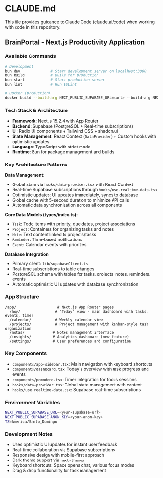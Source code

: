 # CLAUDE.md

This file provides guidance to Claude Code (claude.ai/code) when working with code in this repository.

## BrainPortal - Next.js Productivity Application

### Available Commands
```bash
# Development
bun dev              # Start development server on localhost:3000
bun build            # Build for production
bun start            # Start production server
bun lint             # Run ESLint

# Docker (production)
docker build --build-arg NEXT_PUBLIC_SUPABASE_URL=<url> --build-arg NEXT_PUBLIC_SUPABASE_ANON_KEY=<key> .
```

### Tech Stack & Architecture
- **Framework**: Next.js 15.2.4 with App Router
- **Backend**: Supabase (PostgreSQL + Real-time subscriptions)
- **UI**: Radix UI components + Tailwind CSS + shadcn/ui
- **State Management**: React Context (`DataProvider`) + Custom hooks with optimistic updates
- **Language**: TypeScript with strict mode
- **Runtime**: Bun for package management and builds

### Key Architecture Patterns

**Data Management:**
- Global state via `hooks/data-provider.tsx` with React Context
- Real-time Supabase subscriptions through `hooks/use-realtime-data.tsx`
- Optimistic updates: UI updates immediately, syncs to database
- Global cache with 5-second duration to minimize API calls
- Automatic data synchronization across all components

**Core Data Models (types/index.ts):**
- `Task`: Todo items with priority, due dates, project associations
- `Project`: Containers for organizing tasks and notes
- `Note`: Text content linked to projects/tasks
- `Reminder`: Time-based notifications
- `Event`: Calendar events with priorities

**Database Integration:**
- Primary client: `lib/supabaseClient.ts`
- Real-time subscriptions to table changes
- PostgreSQL schema with tables for tasks, projects, notes, reminders, events
- Automatic optimistic UI updates with database synchronization

### App Structure
```
/app/                   # Next.js App Router pages
  /hoy/                # "Today" view - main dashboard with tasks, events, timer
  /calendar/           # Weekly calendar view
  /projects/           # Project management with kanban-style task organization
  /notas/             # Notes management interface
  /insights/          # Analytics dashboard (new feature)
  /settings/          # User preferences and configuration
```

### Key Components
- `components/app-sidebar.tsx`: Main navigation with keyboard shortcuts
- `components/dashboard.tsx`: Today's overview with task progress and events
- `components/pomodoro.tsx`: Timer integration for focus sessions
- `hooks/data-provider.tsx`: Global state management with context
- `hooks/use-realtime-data.tsx`: Supabase real-time subscriptions

### Environment Variables
```bash
NEXT_PUBLIC_SUPABASE_URL=<your-supabase-url>
NEXT_PUBLIC_SUPABASE_ANON_KEY=<your-anon-key>
TZ=America/Santo_Domingo
```

### Development Notes
- Uses optimistic UI updates for instant user feedback
- Real-time collaboration via Supabase subscriptions
- Responsive design with mobile-first approach
- Dark theme support via `next-themes`
- Keyboard shortcuts: Space opens chat, various focus modes
- Drag & drop functionality for task management
